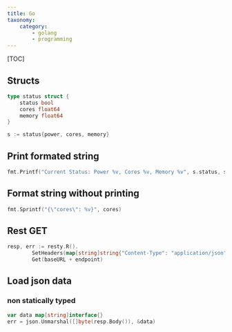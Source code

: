 ```yaml
---
title: Go
taxonomy:
    category:
        - golang
        - programming
---
```


[TOC]

## Structs
```go
type status struct {
	status bool
	cores float64
	memory float64
}

s := status{power, cores, memory}
```

## Print formated string
```go
fmt.Printf("Current Status: Power %v, Cores %v, Memory %v", s.status, s.cores, s.memory)
```

## Format string without printing
```go
fmt.Sprintf("{\"cores\": %v}", cores)
```

## Rest GET
```go
resp, err := resty.R().
		SetHeaders(map[string]string{"Content-Type": "application/json", "X-Auth-UserId": userID,"X-Auth-Token": token}).
		Get(baseURL + endpoint)
```

## Load json data
### non statically typed
```go
var data map[string]interface{}
err = json.Unmarshal([]byte(resp.Body()), &data)
```